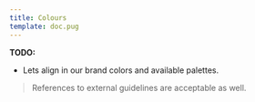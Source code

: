 ```yaml
---
title: Colours
template: doc.pug
---
```


**TODO:**
* Lets align in our brand colors and available palettes.

> References to external guidelines are acceptable as well.
